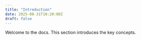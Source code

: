 ```yaml
---
title: "Introduction"
date: 2025-08-31T10:20:00Z
draft: false
---
```


Welcome to the docs. This section introduces the key concepts.